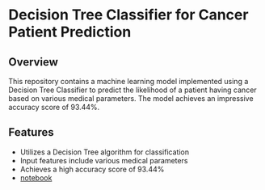 # Decision Tree Classifier for Cancer Patient Prediction

## Overview
This repository contains a machine learning model implemented using a Decision Tree Classifier 
to predict the likelihood of a patient having cancer based on various medical parameters. 
The model achieves an impressive accuracy score of 93.44%.

## Features
- Utilizes a Decision Tree algorithm for classification
- Input features include various medical parameters
- Achieves a high accuracy score of 93.44%
- [notebook](https://github.com/rayyan139/DecisionTreeClassifier-Cancer-Patient/blob/main/decision%20tree%20classifier%20cancer%20patient-2.ipynb)

